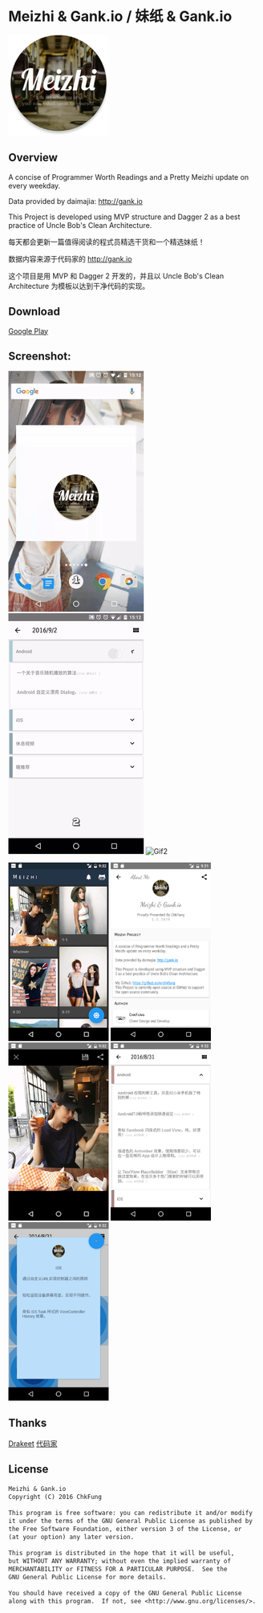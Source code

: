 # Meizhi & Gank.io / 妹纸 & Gank.io


<img src="Screenshot/ic_web_hi_res_144.png" width=200/>


## Overview

A concise of Programmer Worth Readings and a Pretty Meizhi update on every weekday.

Data provided by daimajia: http://gank.io 

This Project is developed using MVP structure and Dagger 2 as a best practice of Uncle Bob's Clean Architecture.


每天都会更新一篇值得阅读的程式员精选干货和一个精选妹纸！

数据内容来源于代码家的 http://gank.io

这个项目是用 MVP 和 Dagger 2 开发的，并且以 Uncle Bob's Clean Architecture 为模板以达到干净代码的实现。


## Download

[Google Play](https://play.google.com/store/apps/details?id=me.chkfung.meizhigankio)

## Screenshot:

![Gif1](Screenshot/1.gif)
![Gif2](Screenshot/2.gif)
![Gif2](Screenshot/3.gif)

<img src="Screenshot/1.png" width=200/>
<img src="Screenshot/2.png" width=200/>
<img src="Screenshot/3.png" width=200/>
<img src="Screenshot/4.png" width=200/>
<img src="Screenshot/5.png" width=200/>



## Thanks

[Drakeet](https://github.com/drakeet)
[代码家](https://github.com/daimajia)

## License

```
Meizhi & Gank.io
Copyright (C) 2016 ChkFung

This program is free software: you can redistribute it and/or modify
it under the terms of the GNU General Public License as published by
the Free Software Foundation, either version 3 of the License, or
(at your option) any later version.

This program is distributed in the hope that it will be useful,
but WITHOUT ANY WARRANTY; without even the implied warranty of
MERCHANTABILITY or FITNESS FOR A PARTICULAR PURPOSE.  See the
GNU General Public License for more details.

You should have received a copy of the GNU General Public License
along with this program.  If not, see <http://www.gnu.org/licenses/>.
```